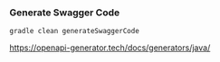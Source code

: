 ### Generate Swagger Code
````
gradle clean generateSwaggerCode
````

https://openapi-generator.tech/docs/generators/java/
